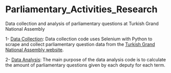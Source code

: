 # Parliamentary_Activities_Research
Data collection and analysis of parliamentary questions at Turkish Grand National Assembly



1- [Data Collection](https://github.com/melihcanyardi/Parliamentary_Activities_Research/blob/main/yazili_sozlu_soru_onergeleri-data_collection.ipynb):
Data collection code uses Selenium with Python to scrape and collect parliamentary question data from the [Turkish Grand National Assembly website](https://www.tbmm.gov.tr/Denetim/Gecmis-Donem-Yazili-Soru-Onergeleri).

2- [Data Analysis](https://github.com/melihcanyardi/Parliamentary_Activities_Research/blob/main/yazili_sozlu_soru_onergeleri-data_analysis.ipynb):
The main purpose of the data analysis code is to calculate the amount of parliamentary questions given by each deputy for each term.
